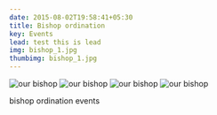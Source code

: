 ```yaml
---
date: 2015-08-02T19:58:41+05:30
title: Bishop ordination
key: Events
lead: test this is lead
img: bishop_1.jpg
thumbimg: bishop_1.jpg
---
```

![our bishop](http://www.israelrajappah.com/images/gallery/bishop/bishop_2.jpg)
![our bishop](http://www.israelrajappah.com/images/gallery/bishop/bishop_3.jpg)
![our bishop](http://www.israelrajappah.com/images/gallery/bishop/bishop_4.jpg)
![our bishop](http://www.israelrajappah.com/images/gallery/bishop/bishop_5.jpg)

bishop ordination events

<!--more-->